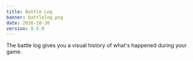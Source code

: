 ```yaml
---
title: Battle Log
banner: battlelog.png
date: 2016-10-30
version: 0.5.0
---
```


The battle log gives you a visual history of what's happened during your game.
